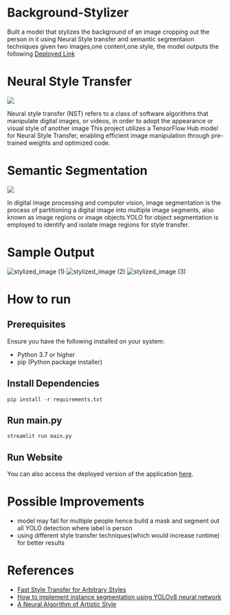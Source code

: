 # Background-Stylizer
Built a model that stylizes the background of an image cropping out the person in it using Neural Style transfer and semantic segmentaion techniques
given two images,one content,one style, the model outputs the following
[Deployed Link](https://background-stylizer.streamlit.app/)

# Neural Style Transfer
![](https://i.ytimg.com/vi/c3kL9yFGUOY/maxresdefault.jpg)

Neural style transfer (NST) refers to a class of software algorithms that manipulate digital images, or videos, in order to adopt the appearance or visual style of another image This project utilizes a TensorFlow Hub model for Neural Style Transfer, enabling efficient image manipulation through pre-trained weights and optimized code.

# Semantic Segmentation
![](https://cdn.labellerr.com/semantic%20segmentation/Semantic%20segmentation.webp)

In digital image processing and computer vision, image segmentation is the process of partitioning a digital image into multiple image segments, also known as image regions or image objects.YOLO for object segmentation is employed to identify and isolate image regions for style transfer.

# Sample Output
![stylized_image (1)](https://github.com/user-attachments/assets/2541c028-69fd-427c-8000-4ecef37ff2ac)
![stylized_image (2)](https://github.com/user-attachments/assets/063e6424-6d48-48f4-b168-f8615623353e)
![stylized_image (3)](https://github.com/user-attachments/assets/0fa05426-8147-4b69-9d84-062525acee30)

# How to run
## Prerequisites
Ensure you have the following installed on your system:

- Python 3.7 or higher
- pip (Python package installer)

## Install Dependencies
```
pip install -r requirements.txt
```
## Run main.py
```
streamlit run main.py
```
## Run Website
You can also access the deployed version of the application [here](https://background-stylizer.streamlit.app/).
# Possible Improvements
- model may fail for multiple people hence build a mask and segment out all YOLO detection where label is person
- using different style transfer techniques(which would increase runtime) for better results

# References
- [Fast Style Transfer for Arbitrary Styles](https://www.tensorflow.org/hub/tutorials/tf2_arbitrary_image_stylization)
- [How to implement instance segmentation using YOLOv8 neural network](https://dev.to/andreygermanov/how-to-implement-instance-segmentation-using-yolov8-neural-network-3if9)
- [A Neural Algorithm of Artistic Style](https://arxiv.org/abs/1508.06576)
